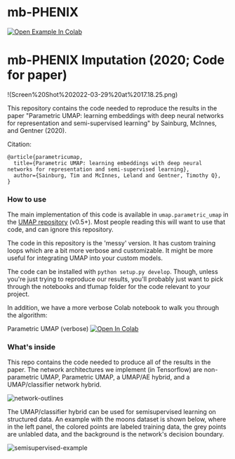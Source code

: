 # mb-PHENIX


[![Open Example In Colab](https://colab.research.google.com/assets/colab-badge.svg)](https://colab.research.google.com/drive/1lpdCy7HkC5TRI9LfUtIHBBW8oRO86Nvi?usp=sharing)

mb-PHENIX Imputation  (2020; Code for paper)
==============================

!(Screen%20Shot%202022-03-29%20at%2017.18.25.png)


This repository contains the code needed to reproduce the results in the paper "Parametric UMAP: learning embeddings with deep neural networks for representation and semi-supervised learning" by Sainburg, McInnes, and Gentner (2020). 

Citation: 

```
@article{parametricumap,
  title={Parametric UMAP: learning embeddings with deep neural networks for representation and semi-supervised learning},
  author={Sainburg, Tim and McInnes, Leland and Gentner, Timothy Q},
}

```

### How to use

The main implementation of this code is available in `umap.parametric_umap` in the [UMAP repository](https://github.com/lmcinnes/umap) (v0.5+). Most people reading this will want to use that code, and can ignore this repository. 

The code in this repository is the 'messy' version. It has custom training loops which are a bit more verbose and customizable. It might be more useful for integrating UMAP into your custom models. 

The code can be installed with `python setup.py develop`. Though, unless you're just trying to reproduce our results, you'll probably just want to pick through the notebooks and tfumap folder for the code relevant to your project. 

In addition, we have a more verbose Colab notebook to walk you through the algorithm:

Parametric UMAP (verbose) [![Open In Colab](https://colab.research.google.com/assets/colab-badge.svg)](https://colab.research.google.com/drive/1lpdCy7HkC5TRI9LfUtIHBBW8oRO86Nvi?usp=sharing)


### What's inside

This repo contains the code needed to produce all of the results in the paper. The network architectures we implement (in Tensorflow) are non-parametric UMAP, Parametric UMAP, a UMAP/AE hybrid, and a UMAP/classifier network hybrid. 

![network-outlines](images/network-outlines.png)

The UMAP/classifier hybrid can be used for semisupervised learning on structured data. An example with the moons dataset is shown below, where in the left panel, the colored points are labeled training data, the grey points are unlabled data, and the background is the network's decision boundary. 

![semisupervised-example](images/semisupervised-s-example.png)

